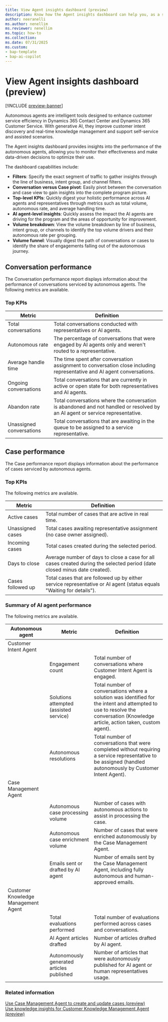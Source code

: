 ```yaml
---
title: View Agent insights dashboard (preview)
description: Know how the Agent insights dashboard can help you, as a supervisor, monitor the performance of the autonomous agents.
author: neeranelli
ms.author: nenellim
ms.reviewer: nenellim
ms.topic: how-to
ms.collection: 
ms.date: 07/31/2025
ms.custom: 
- bap-template
- bap-ai-copilot
---
```


# View Agent insights dashboard (preview)

[!INCLUDE [preview-banner](~/../shared-content/shared/preview-includes/preview-banner.md)]

Autonomous agents are intelligent tools designed to enhance customer service efficiency in Dynamics 365 Contact Center and Dynamics 365 Customer Service. With generative AI, they improve customer intent discovery and real-time knowledge management and support self-service and assisted scenarios.

The Agent insights dashboard provides insights into the performance of the autonomous agents, allowing you to monitor their effectiveness and make data-driven decisions to optimize their use.

The dashboard capabilities include:

- **Filters**: Specify the exact segment of traffic to gather insights through the line of business, intent group, and channel filters.
- **Conversation versus Case pivot**: Easily pivot between the conversation and case view to gain insights into the complete program picture.
- **Top-level KPIs**: Quickly digest your holistic performance across AI agents and representatives through metrics such as total volume, autonomous rate, and average handling time.
- **AI agent-level insights**: Quickly assess the impact the AI agents are driving for the program and the areas of opportunity for improvement.
- **Volume breakdown**: View the volume breakdown by line of business, intent group, or channels to identify the top volume drivers and their autonomous rate per grouping.
- **Volume funnel**: Visually digest the path of conversations or cases to identify the share of engagements falling out of the autonomous journey.

## Conversation performance

The Conversation performance report displays information about the performance of conversations serviced by autonomous agents. The following metrics are available.

### Top KPIs

| Metric                   | Definition                                                                                                         |
|--------------------------|--------------------------------------------------------------------------------------------------------------------|
| Total conversations      | Total conversations conducted with representatives or AI agents.                                                   |
| Autonomous rate          | The percentage of conversations that were engaged by AI agents only and weren't routed to a representative.        |
| Average handle time      | The time spent after conversation assignment to conversation close including representative and AI agent conversations. |
| Ongoing conversations    | Total conversations that are currently in active or open state for both representatives and AI agents.              |
| Abandon rate             | Total conversations where the conversation is abandoned and not handled or resolved by an AI agent or service representative. |
| Unassigned conversations | Total conversations that are awaiting in the queue to be assigned to a service representative.                      |

## Case performance

The Case performance report displays information about the performance of cases serviced by autonomous agents.

### Top KPIs

 The following metrics are available.

| Metric                | Definition                                                                                                                |
|-----------------------|---------------------------------------------------------------------------------------------------------------------------|
| Active cases          | Total number of cases that are active in real time.                                                                       |
| Unassigned cases      | Total cases awaiting representative assignment (no case owner assigned).                                                   |
| Incoming cases        | Total cases created during the selected period.                                                                   |
| Days to close         | Average number of days to close a case for all cases created during the selected period (date closed minus date created). |
| Cases followed up     | Total cases that are followed up by either service representative or AI agent (status equals "Waiting for details").                              |


### Summary of AI agent performance

The following metrics are available.

| Autonomous agent| Metric  | Definition    |
|-----------------|-------|-----------------|
| Customer Intent Agent |                 | |
| | Engagement count                      | Total number of conversations where Customer Intent Agent is engaged. |
| | Solutions attempted (assisted service)| Total number of conversations where a solution was identified for the intent and attempted to use to resolve the conversation (Knowledge article, action taken, custom agent). |
| |Autonomous resolutions                 | Total number of conversations that were completed without requiring a service representative to be assigned (handled autonomously by Customer Intent Agent). |
| Case Management Agent |                 | |
| | Autonomous case processing volume     | Number of cases with autonomous actions to assist in processing the case. |
| | Autonomous case enrichment volume     | Number of cases that were enriched autonomously by the Case Management Agent. |
| | Emails sent or drafted by AI agent    | Number of emails sent by the Case Management Agent, including fully autonomous and human-approved emails. |
| Customer Knowledge Management Agent |   | |
| | Total evaluations performed           | Total number of evaluations performed across cases and conversations. |
| | AI Agent articles drafted       | Number of articles drafted by AI agent.|
| | Autonomously generated articles published | Number of articles that were autonomously published for AI agent or human representatives usage. |

### Related information

[Use Case Management Agent to create and update cases (preview)](/dynamics365/customer-service/use/use-case-creation-agent)  
[Use knowledge insights for Customer Knowledge Management Agent (preview)](/dynamics365/customer-service/use/admin-km-agent-insights)  